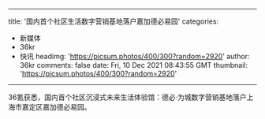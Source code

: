 
---
title: '国内首个社区生活数字营销基地落户嘉加德必易园'
categories: 
 - 新媒体
 - 36kr
 - 快讯
headimg: 'https://picsum.photos/400/300?random=2920'
author: 36kr
comments: false
date: Fri, 10 Dec 2021 08:43:55 GMT
thumbnail: 'https://picsum.photos/400/300?random=2920'
---

<div>   
36氪获悉，国内首个社区沉浸式未来生活体验馆：德必·为城数字营销基地落户上海市嘉定区嘉加德必易园。  
</div>
            